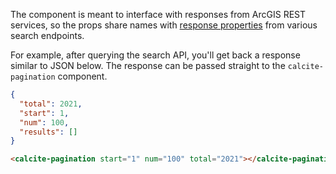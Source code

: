 The component is meant to interface with responses from ArcGIS REST services, so the props share names with [response properties](https://developers.arcgis.com/rest/users-groups-and-items/search.htm) from various search endpoints.

For example, after querying the search API, you'll get back a response similar to JSON below. The response can be passed straight to the `calcite-pagination` component.

```JSON
{
  "total": 2021,
  "start": 1,
  "num": 100,
  "results": []
}
```

```html
<calcite-pagination start="1" num="100" total="2021"></calcite-pagination>
```
